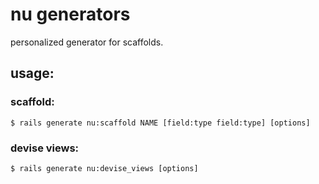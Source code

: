 # nu generators

personalized generator for scaffolds.

## usage:

### scaffold:

`$ rails generate nu:scaffold NAME [field:type field:type] [options]`

### devise views:

`$ rails generate nu:devise_views [options]`
